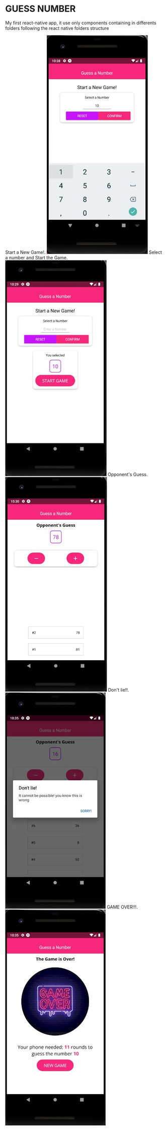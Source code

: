 # GUESS NUMBER

My first react-native app, it use only components containing in differents folders following the react native folders structure

Start a New Game!.
![](assets/one.jpg)
Select a number and Start the Game.
![](assets/second.jpg)
Opponent's Guess.
![](assets/third.jpg)
Don't lie!!.
![](assets/fourth.jpg)
GAME OVER!!!.
![](assets/fifth.jpg)
